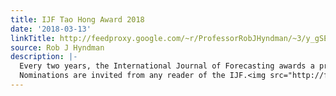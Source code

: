 ```yaml
---
title: IJF Tao Hong Award 2018
date: '2018-03-13'
linkTitle: http://feedproxy.google.com/~r/ProfessorRobJHyndman/~3/y_gSEt8DsJ4/
source: Rob J Hyndman
description: |-
  Every two years, the International Journal of Forecasting awards a prize to the best paper on energy forecasting. The prize is generously funded by Professor Tao Hong. This year, we will award the prize to a paper published in the IJF during the period 2015-2016. The prize will be US$1000 plus an engraved plaque. The award committee is Rob J Hyndman, Pierre Pinson and James Mitchell.
  Nominations are invited from any reader of the IJF.<img src="http://feeds.feedburner.com/~r/ProfessorRobJHyndman/
---
```

